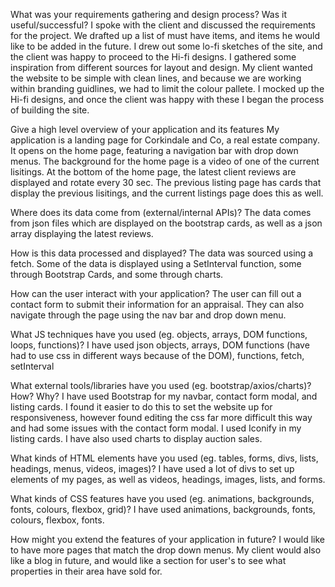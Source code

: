 What was your requirements gathering and design process? Was it useful/successful?
I spoke with the client and discussed the requirements for the project. We drafted up a list of must have items, and items he would like to be added in the future.
I drew out some lo-fi sketches of the site, and the client was happy to proceed to the Hi-fi designs.
I gathered some inspiration from different sources for layout and design. My client wanted the website to be simple with clean lines, and because we are working within branding 
guidlines, we had to limit the colour pallete. 
I mocked up the Hi-fi designs, and once the client was happy with these I began the process of building the site. 

Give a high level overview of your application and its features
My application is a landing page for Corkindale and Co, a real estate company.
It opens on the home page, featuring a navigation bar with drop down menus. The background for the home page is a video of one of the current lisitings.
At the bottom of the home page, the latest client reviews are displayed and rotate every 30 sec.
The previous listing page has cards that display the previous lisitings, and the current listings page does this as well.

Where does its data come from (external/internal APIs)?
The data comes from json files which are displayed on the bootstrap cards, as well as a json array displaying the latest reviews.

How is this data processed and displayed?
The data was sourced using a fetch. Some of the data is displayed using a SetInterval function, some through Bootstrap Cards, and some through charts.

How can the user interact with your application?
The user can fill out a contact form to submit their information for an appraisal. They can also navigate through the page using the nav bar and drop down menu.

What JS techniques have you used (eg. objects, arrays, DOM functions, loops, functions)?
I have used json objects, arrays, DOM functions (have had to use css in different ways because of the DOM), functions, fetch, setInterval 

What external tools/libraries have you used (eg. bootstrap/axios/charts)? How? Why?
I have used Bootstrap for my navbar, contact form modal, and listing cards. I found it easier to do this to set the website up for responsiveness, however found editing the css far more difficult this way and had some issues with the contact form modal. I used Iconify in my listing cards.
I have also used charts to display auction sales.

What kinds of HTML elements have you used (eg. tables, forms, divs, lists, headings, menus, videos, images)?
I have used a lot of divs to set up elements of my pages, as well as videos, headings, images, lists, and forms.

What kinds of CSS features have you used (eg. animations, backgrounds, fonts, colours, flexbox, grid)?
I have used animations, backgrounds, fonts, colours, flexbox, fonts.

How might you extend the features of your application in future?
I would like to have more pages that match the drop down menus. My client would also like a blog in future, and would like a section for user's to see what properties in their area have sold for.